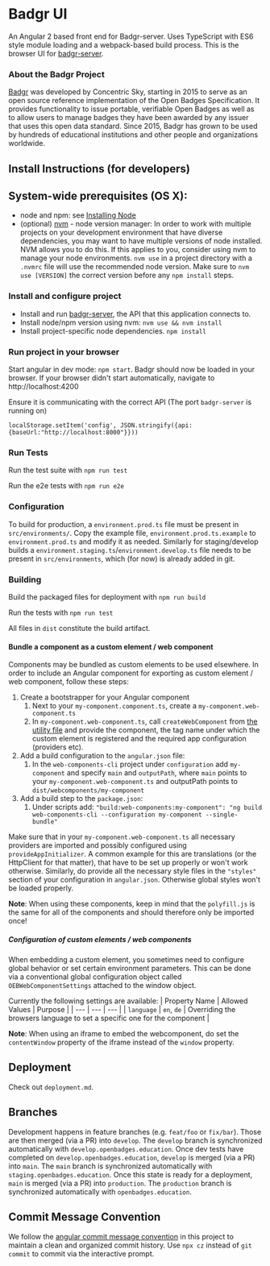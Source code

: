# Badgr UI

An Angular 2 based front end for Badgr-server. Uses TypeScript with ES6 style module loading and a webpack-based build process. This is the browser UI for [badgr-server](https://github.com/concentricsky/badgr-server).

### About the Badgr Project

[Badgr](https://badgr.org) was developed by Concentric Sky, starting in 2015 to serve as an open source reference implementation of the Open Badges Specification. It provides functionality to issue portable, verifiable Open Badges as well as to allow users to manage badges they have been awarded by any issuer that uses this open data standard. Since 2015, Badgr has grown to be used by hundreds of educational institutions and other people and organizations worldwide.

## Install Instructions (for developers)

## System-wide prerequisites (OS X):

-   node and npm: see [Installing Node](https://docs.npmjs.com/getting-started/installing-node)
-   (optional) [nvm](https://github.com/creationix/nvm) - node version manager: In order to work with multiple projects on your development environment that have diverse dependencies, you may want to have multiple versions of node installed. NVM allows you to do this. If this applies to you, consider using nvm to manage your node environments. `nvm use` in a project directory with a `.nvmrc` file will use the recommended node version. Make sure to `nvm use [VERSION]` the correct version before any `npm install` steps.

### Install and configure project

-   Install and run [badgr-server](https://github.com/concentricsky/badgr-server-prerelease), the API that this application connects to.
-   Install node/npm version using nvm: `nvm use && nvm install`
-   Install project-specific node dependencies. `npm install`

### Run project in your browser

Start angular in dev mode: `npm start`. Badgr should now be loaded in your browser. If your browser didn't start automatically, navigate to http://localhost:4200

Ensure it is communicating with the correct API (The port `badgr-server` is running on)

```
localStorage.setItem('config', JSON.stringify({api:{baseUrl:"http://localhost:8000"}}))
```

### Run Tests

Run the test suite with `npm run test`

Run the e2e tests with `npm run e2e`

### Configuration

To build for production, a `environment.prod.ts` file must be present in `src/environments/`.
Copy the example file, `environment.prod.ts.example` to `environment.prod.ts` and modify it as needed.
Similarly for staging/develop builds a `environment.staging.ts`/`environment.develop.ts` file needs to be present in `src/environments`, which (for now) is already added in git.

### Building

Build the packaged files for deployment with `npm run build`

Run the tests with `npm run test`

All files in `dist` constitute the build artifact.

#### Bundle a component as a custom element / web component

Components may be bundled as custom elements to be used elsewhere.
In order to include an Angular component for exporting as custom element / web component, follow these steps:

1. Create a bootstrapper for your Angular component
    1. Next to your `my-component.component.ts`, create a `my-component.web-component.ts`
    1. In `my-component.web-component.ts`, call `createWebComponent` from [the utility file](./webcomponents/create-webcomponent.ts) and provide the component, the tag name under which the custom element is registered and the required app configuration (providers etc).
1. Add a build configuration to the `angular.json` file:
    1. In the `web-components-cli` project under `configuration` add `my-component` and specify `main` and `outputPath`, where `main` points to your `my-component.web-component.ts` and outputPath points to `dist/webcomponents/my-component`
1. Add a build step to the `package.json`:
    1. Under scripts add: `"build:web-components:my-component": "ng build web-components-cli --configuration my-component --single-bundle"`

Make sure that in your `my-component.web-component.ts` all necessary providers are imported and possibly configured using `provideAppInitializer`. A common example for this are translations (or the HttpClient for that matter), that have to be set up properly or won't work otherwise.
Similarly, do provide all the necessary style files in the `"styles"` section of your configuration in `angular.json`. Otherwise global styles won't be loaded properly.

**Note**: When using these components, keep in mind that the `polyfill.js` is the same for all of the components and should therefore only be imported once!

##### Configuration of custom elements / web components

When embedding a custom element, you sometimes need to configure global behavior or set certain environment parameters.
This can be done via a conventional global configuration object called `OEBWebComponentSettings` attached to the window object.

Currently the following settings are available:
| Property Name | Allowed Values | Purpose |
| --- | --- | --- |
| `language` | `en`, `de` | Overriding the browsers language to set a specific one for the component |

**Note**: When using an iframe to embed the webcomponent, do set the `contentWindow` property of the iframe instead of the `window` property.

## Deployment

Check out `deployment.md`.

## Branches

Development happens in feature branches (e.g. `feat/foo` or `fix/bar`). Those are then merged (via a PR) into `develop`. The `develop` branch is synchronized automatically with `develop.openbadges.education`. Once dev tests have completed on `develop.openbadges.education`, `develop` is merged (via a PR) into `main`. The `main` branch is synchronized automatically with `staging.openbadges.education`. Once this state is ready for a deployment, `main` is merged (via a PR) into `production`. The `production` branch is synchronized automatically with `openbadges.education`.

## Commit Message Convention

We follow the [angular commit message convention](https://github.com/angular/angular/blob/main/contributing-docs/commit-message-guidelines.md) in this project to maintain a clean and organized commit history. Use `npx cz` instead of `git commit` to commit via the interactive prompt.

